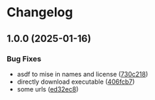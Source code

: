 # Changelog

## 1.0.0 (2025-01-16)


### Bug Fixes

* asdf to mise in names and license ([730c218](https://github.com/matteo-cristino/mise-slangroom-exec/commit/730c2188ba688fb04de2a958205831a2b73b709f))
* directly download executable ([406fcb7](https://github.com/matteo-cristino/mise-slangroom-exec/commit/406fcb7369a76792cba801e18380a42f2cdbc892))
* some urls ([ed32ec8](https://github.com/matteo-cristino/mise-slangroom-exec/commit/ed32ec8645243a31742fb5ded5193127c09e72f1))
